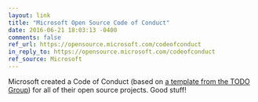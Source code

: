 ```yaml
---
layout: link
title: "Microsoft Open Source Code of Conduct"
date: 2016-06-21 18:03:13 -0400
comments: false
ref_url: https://opensource.microsoft.com/codeofconduct
in_reply_to: https://opensource.microsoft.com/codeofconduct
ref_source: Microsoft
---
```


Microsoft created a Code of Conduct (based on [a template from the TODO Group](https://todogroup.org/opencodeofconduct)) for all of their open source projects. Good stuff!